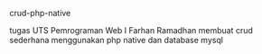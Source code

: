 crud-php-native

tugas UTS Pemrograman Web I Farhan Ramadhan
membuat crud sederhana menggunakan php native dan database mysql
